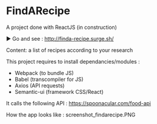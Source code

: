 # FindARecipe
A project done with ReactJS (in construction)

▶️ Go and see : http://finda-recipe.surge.sh/

Content: a list of recipes according to your research

This project requires to install dependancies/modules :
- Webpack (to bundle JS)
- Babel (transcompiler for JS)
- Axios (API requests)
- Semantic-ui (framework CSS/React)

It calls the following API : https://spoonacular.com/food-api

How the app looks like : screenshot_findarecipe.PNG
